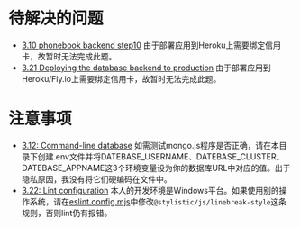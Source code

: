 # 待解决的问题
- [3.10 phonebook backend step10](https://fullstackopen.com/zh/part3/%E6%8A%8A%E5%BA%94%E7%94%A8%E9%83%A8%E7%BD%B2%E5%88%B0%E7%BD%91%E4%B8%8A#exercises-3-9-3-11)
由于部署应用到Heroku上需要绑定信用卡，故暂时无法完成此题。
- [3.21 Deploying the database backend to production](https://fullstackopen.com/zh/part3/es_lint%E4%B8%8E%E4%BB%A3%E7%A0%81%E6%A3%80%E6%9F%A5#exercises-3-19-3-21)
由于部署应用到Heroku/Fly.io上需要绑定信用卡，故暂时无法完成此题。

# 注意事项
- [3.12: Command-line database](https://fullstackopen.com/zh/part3/%E5%B0%86%E6%95%B0%E6%8D%AE%E5%AD%98%E5%85%A5_mongo_db#exercise-3-12)
如需测试mongo.js程序是否正确，请在本目录下创建.env文件并将DATEBASE_USERNAME、DATEBASE_CLUSTER、DATEBASE_APPNAME这3个环境变量设为你的数据库URL中对应的值。出于隐私原因，我没有将它们硬编码在文件中。
- [3.22: Lint configuration](https://fullstackopen.com/zh/part3/es_lint%E4%B8%8E%E4%BB%A3%E7%A0%81%E6%A3%80%E6%9F%A5#exercise-3-22)
本人的开发环境是Windows平台。如果使用别的操作系统，请在[eslint.config.mjs](/part3/phonebook/eslint.config.mjs)中修改```@stylistic/js/linebreak-style```这条规则，否则lint仍有报错。